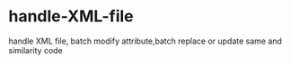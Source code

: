 # handle-XML-file
handle XML file, batch modify attribute,batch replace or update same and similarity code
